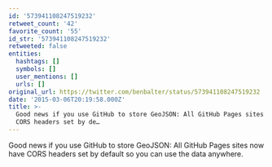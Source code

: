 ```yaml
---
id: '573941108247519232'
retweet_count: '42'
favorite_count: '55'
id_str: '573941108247519232'
retweeted: false
entities:
  hashtags: []
  symbols: []
  user_mentions: []
  urls: []
original_url: https://twitter.com/benbalter/status/573941108247519232
date: '2015-03-06T20:19:58.000Z'
title: >-
  Good news if you use GitHub to store GeoJSON: All GitHub Pages sites now have
  CORS headers set by de…
---
```


Good news if you use GitHub to store GeoJSON: All GitHub Pages sites now have CORS headers set by default so you can use the data anywhere.